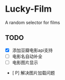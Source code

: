 Lucky-Film
==========

A random selector for films

## TODO

- [x] 添加豆瓣电影api支持
- [ ] 电影名自动补全
- [ ] 电影图片显示
- [ P] 解决图片加载问题
